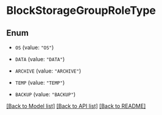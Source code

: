 # BlockStorageGroupRoleType

## Enum


* `OS` (value: `"OS"`)

* `DATA` (value: `"DATA"`)

* `ARCHIVE` (value: `"ARCHIVE"`)

* `TEMP` (value: `"TEMP"`)

* `BACKUP` (value: `"BACKUP"`)


[[Back to Model list]](../README.md#documentation-for-models) [[Back to API list]](../README.md#documentation-for-api-endpoints) [[Back to README]](../README.md)


